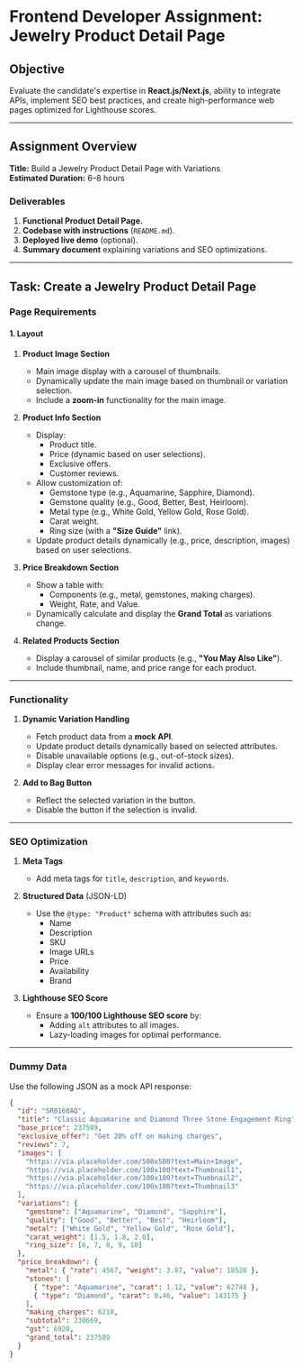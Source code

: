 # Frontend Developer Assignment: Jewelry Product Detail Page

## Objective
Evaluate the candidate's expertise in **React.js/Next.js**, ability to integrate APIs, implement SEO best practices, and create high-performance web pages optimized for Lighthouse scores.

---

## Assignment Overview

**Title:** Build a Jewelry Product Detail Page with Variations  
**Estimated Duration:** 6–8 hours  

### Deliverables
1. **Functional Product Detail Page.**  
2. **Codebase with instructions** (`README.md`).  
3. **Deployed live demo** (optional).  
4. **Summary document** explaining variations and SEO optimizations.

---

## Task: Create a Jewelry Product Detail Page

### Page Requirements

#### **1. Layout**
1. **Product Image Section**  
   - Main image display with a carousel of thumbnails.  
   - Dynamically update the main image based on thumbnail or variation selection.  
   - Include a **zoom-in** functionality for the main image.  

2. **Product Info Section**  
   - Display:  
     - Product title.  
     - Price (dynamic based on user selections).  
     - Exclusive offers.  
     - Customer reviews.  
   - Allow customization of:  
     - Gemstone type (e.g., Aquamarine, Sapphire, Diamond).  
     - Gemstone quality (e.g., Good, Better, Best, Heirloom).  
     - Metal type (e.g., White Gold, Yellow Gold, Rose Gold).  
     - Carat weight.  
     - Ring size (with a **"Size Guide"** link).  
   - Update product details dynamically (e.g., price, description, images) based on user selections.

3. **Price Breakdown Section**  
   - Show a table with:  
     - Components (e.g., metal, gemstones, making charges).  
     - Weight, Rate, and Value.  
   - Dynamically calculate and display the **Grand Total** as variations change.

4. **Related Products Section**  
   - Display a carousel of similar products (e.g., **"You May Also Like"**).  
   - Include thumbnail, name, and price range for each product.

---

### Functionality

1. **Dynamic Variation Handling**
   - Fetch product data from a **mock API**.  
   - Update product details dynamically based on selected attributes.  
   - Disable unavailable options (e.g., out-of-stock sizes).  
   - Display clear error messages for invalid actions.

2. **Add to Bag Button**
   - Reflect the selected variation in the button.  
   - Disable the button if the selection is invalid.

---

### SEO Optimization

1. **Meta Tags**
   - Add meta tags for `title`, `description`, and `keywords`.

2. **Structured Data** (JSON-LD)
   - Use the `@type: "Product"` schema with attributes such as:  
     - Name  
     - Description  
     - SKU  
     - Image URLs  
     - Price  
     - Availability  
     - Brand  

3. **Lighthouse SEO Score**
   - Ensure a **100/100 Lighthouse SEO score** by:  
     - Adding `alt` attributes to all images.  
     - Lazy-loading images for optimal performance.

---

### Dummy Data

Use the following JSON as a mock API response:

```json
{
  "id": "SR0160AQ",
  "title": "Classic Aquamarine and Diamond Three Stone Engagement Ring",
  "base_price": 237589,
  "exclusive_offer": "Get 20% off on making charges",
  "reviews": 7,
  "images": [
    "https://via.placeholder.com/500x500?text=Main+Image",
    "https://via.placeholder.com/100x100?text=Thumbnail1",
    "https://via.placeholder.com/100x100?text=Thumbnail2",
    "https://via.placeholder.com/100x100?text=Thumbnail3"
  ],
  "variations": {
    "gemstone": ["Aquamarine", "Diamond", "Sapphire"],
    "quality": ["Good", "Better", "Best", "Heirloom"],
    "metal": ["White Gold", "Yellow Gold", "Rose Gold"],
    "carat_weight": [1.5, 1.8, 2.0],
    "ring_size": [6, 7, 8, 9, 10]
  },
  "price_breakdown": {
    "metal": { "rate": 4567, "weight": 3.87, "value": 18528 },
    "stones": [
      { "type": "Aquamarine", "carat": 1.12, "value": 62748 },
      { "type": "Diamond", "carat": 0.46, "value": 143175 }
    ],
    "making_charges": 6218,
    "subtotal": 230669,
    "gst": 6920,
    "grand_total": 237589
  }
}
